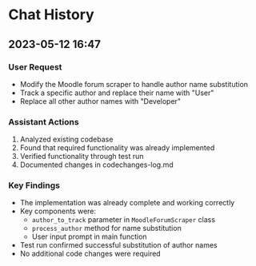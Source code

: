 # Chat History

## 2023-05-12 16:47

### User Request
- Modify the Moodle forum scraper to handle author name substitution
- Track a specific author and replace their name with "User"
- Replace all other author names with "Developer"

### Assistant Actions
1. Analyzed existing codebase
2. Found that required functionality was already implemented
3. Verified functionality through test run
4. Documented changes in codechanges-log.md

### Key Findings
- The implementation was already complete and working correctly
- Key components were:
  - `author_to_track` parameter in `MoodleForumScraper` class
  - `process_author` method for name substitution
  - User input prompt in main function
- Test run confirmed successful substitution of author names
- No additional code changes were required
